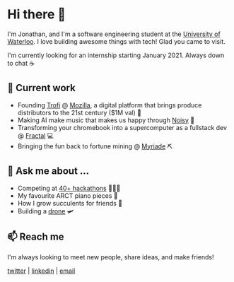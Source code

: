 # Hi there 👋

I'm Jonathan, and I'm a software engineering student at the [University of Waterloo](https://github.com/uWaterloo). I love building awesome things with tech! Glad you came to visit.

I'm currently looking for an internship starting January 2021. Always down to chat ☕

## 🔭 Current work
- Founding [Trofi](https://www.trofi.app/) @ [Mozilla](https://builders.mozilla.community/alumni.html), a digital platform that brings produce distributors to the 21st century ($1M val) 🚀
- Making AI make music that makes us happy through [Noisy](https://noisy.live) 🎵
- Transforming your chromebook into a supercomputer as a fullstack dev @ [Fractal](https://www.tryfractal.com/) 💻
- Bringing the fun back to fortune mining @ [Myriade](https://myriade.io) ⛏️

## 💬 Ask me about ...
- Competing at [40+ hackathons](https://devpost.com/JonathanXu) 👨🏽‍💻
- My favourite ARCT piano pieces 🎹
- How I grow succulents for friends 🌵
- Building a [drone](https://www.hackster.io/jonathan-xu/brett-the-fire-mapping-drone-94fc1c) 🛩️

## 📫 Reach me
I'm always looking to meet new people, share ideas, and make friends!

[twitter](https://twitter.com/_JonathanXu) | [linkedin](https://www.linkedin.com/in/jonathanxu01) | [email](contact@jonathanxu.com)

<!--
**JonathanXu1/JonathanXu1** is a ✨ _special_ ✨ repository because its `README.md` (this file) appears on your GitHub profile.

Here are some ideas to get you started:

- 🔭 I’m currently working on ...
- 🌱 I’m currently learning ...
- 👯 I’m looking to collaborate on ...
- 🤔 I’m looking for help with ...
- 💬 Ask me about ...
- 📫 How to reach me: ...
- 😄 Pronouns: ...
- ⚡ Fun fact: ...
-->
